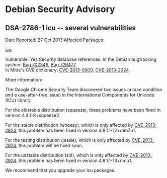 
Debian Security Advisory
========================


DSA-2786-1 icu -- several vulnerabilities
-----------------------------------------



Date Reported:
27 Oct 2013
Affected Packages:

[icu](https://packages.debian.org/src:icu)

Vulnerable:
Yes
Security database references:
In the Debian bugtracking system: [Bug 702346](https://bugs.debian.org/cgi-bin/bugreport.cgi?bug=702346), [Bug 726477](https://bugs.debian.org/cgi-bin/bugreport.cgi?bug=726477).  
In Mitre's CVE dictionary: [CVE-2013-0900](https://security-tracker.debian.org/tracker/CVE-2013-0900), [CVE-2013-2924](https://security-tracker.debian.org/tracker/CVE-2013-2924).  

More information:

The Google Chrome Security Team discovered two issues (a race condition
and a use-after-free issue) in the International Components for Unicode
(ICU) library.


For the oldstable distribution (squeeze), these problems have been fixed
in version 4.4.1-8+squeeze2.


For the stable distribution (wheezy), which is only affected by
[CVE-2013-2924](https://security-tracker.debian.org/tracker/CVE-2013-2924), this problem has been fixed in version 4.8.1.1-12+deb7u1.


For the testing distribution (jessie), which is only affected by
[CVE-2013-2924](https://security-tracker.debian.org/tracker/CVE-2013-2924), this problem will be fixed soon.


For the unstable distribution (sid), which is only affected by
[CVE-2013-2924](https://security-tracker.debian.org/tracker/CVE-2013-2924), this problem has been fixed in version 4.8.1.1-13+nmu1.


We recommend that you upgrade your icu packages.





